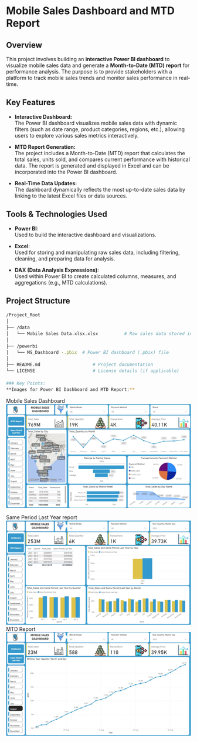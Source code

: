 # Mobile Sales Dashboard and MTD Report

## Overview

This project involves building an **interactive Power BI dashboard** to visualize mobile sales data and generate a **Month-to-Date (MTD) report** for performance analysis. The purpose is to provide stakeholders with a platform to track mobile sales trends and monitor sales performance in real-time.

## Key Features

- **Interactive Dashboard:**  
  The Power BI dashboard visualizes mobile sales data with dynamic filters (such as date range, product categories, regions, etc.), allowing users to explore various sales metrics interactively.

- **MTD Report Generation:**  
  The project includes a Month-to-Date (MTD) report that calculates the total sales, units sold, and compares current performance with historical data. The report is generated and displayed in Excel and can be incorporated into the Power BI dashboard.

- **Real-Time Data Updates:**  
  The dashboard dynamically reflects the most up-to-date sales data by linking to the latest Excel files or data sources.

## Tools & Technologies Used

- **Power BI**:  
  Used to build the interactive dashboard and visualizations.

- **Excel**:  
  Used for storing and manipulating raw sales data, including filtering, cleaning, and preparing data for analysis.

- **DAX (Data Analysis Expressions)**:  
  Used within Power BI to create calculated columns, measures, and aggregations (e.g., MTD calculations).

## Project Structure

```bash
/Project_Root
│
├── /data
│   └── Mobile Sales Data.xlsx.xlsx          # Raw sales data stored in Excel
│
├── /powerbi
│   └── MS_Dashboard -.pbix  # Power BI dashboard (.pbix) file
│
├── README.md                    # Project documentation
└── LICENSE                      # License details (if applicable)

### Key Points:
**Images for Power BI Dashboard and MTD Report:**
```
Mobile Sales Dashboard
![Mobile Sales Dashboard](./Dashboard.jpg)

Same Period Last Year report
![Same Period Last Year report](./Same%20Period%20Last%20Year%20report.jpg)
MTD Report
![MTD Report](./MTD%20Report.jpg)

```